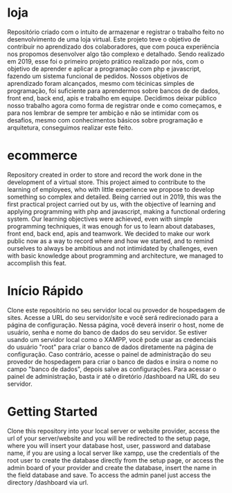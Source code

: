 # loja
Repositório criado com o intuito de armazenar e registrar o trabalho feito no desenvolvimento de uma loja virtual.
Este projeto teve o objetivo de contribuir no aprendizado dos colaboradores, que com pouca experiência nos propomos desenvolver algo tão complexo e detalhado.
Sendo realizado em 2019, esse foi o primeiro projeto prático realizado por nós, com o objetivo de aprender e aplicar a programação com php e javascript, fazendo um sistema funcional de pedidos.
Nossos objetivos de aprendizado foram alcançados, mesmo com técinicas simples de programação, foi suficiente para aprendermos sobre bancos de de dados, front end, back end, apis e trabalho em equipe.
Decidimos deixar público nosso trabalho agora como forma de registrar onde e como começamos, e para nos lembrar de sempre ter ambição e não se intimidar com os desafios, mesmo com conhecimentos básicos sobre programação e arquitetura, conseguimos realizar este feito.

# ecommerce 
Repository created in order to store and record the work done in the development of a virtual store.
This project aimed to contribute to the learning of employees, who with little experience we propose to develop something so complex and detailed.
Being carried out in 2019, this was the first practical project carried out by us, with the objective of learning and applying programming with php and javascript, making a functional ordering system.
Our learning objectives were achieved, even with simple programming techniques, it was enough for us to learn about databases, front end, back end, apis and teamwork.
We decided to make our work public now as a way to record where and how we started, and to remind ourselves to always be ambitious and not intimidated by challenges, even with basic knowledge about programming and architecture, we managed to accomplish this feat.


# Início Rápido
Clone este repositório no seu servidor local ou provedor de hospedagem de sites. Acesse a URL do seu servidor/site e você será redirecionado para a página de configuração. Nessa página, você deverá inserir o host, nome de usuário, senha e nome do banco de dados do seu servidor. Se estiver usando um servidor local como o XAMPP, você pode usar as credenciais do usuário "root" para criar o banco de dados diretamente na página de configuração. Caso contrário, acesse o painel de administração do seu provedor de hospedagem para criar o banco de dados e insira o nome no campo "banco de dados", depois salve as configurações.
Para acessar o painel de administração, basta ir até o diretório /dashboard na URL do seu servidor.


# Getting Started
Clone this repository into your local server or website provider, access the url of your server/website and you will be redirected to the setup page, where you will insert your database host, user, password and database name, if you are using a local server like xampp, use the credentials of the root user to create the database directly from the setup page, or access the admin board of your provider and create the database, insert the name in the field database and save.
To access the admin panel just access the directory /dashboard via url. 
